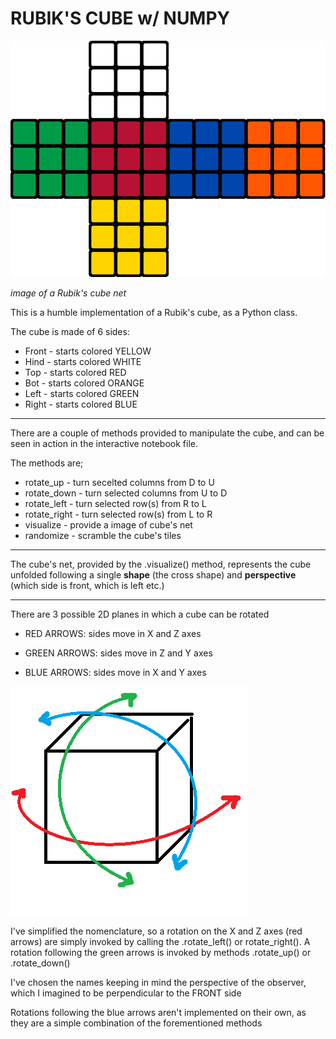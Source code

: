 #        RUBIK'S CUBE  w/ NUMPY #


![800px-Rubik's_cube_colors.svg.png](rubik1.png)

*image of a Rubik's cube net*


This is a humble implementation of a Rubik's cube, as a Python class.


The cube is made of 6 sides:
*   Front - starts colored YELLOW
*   Hind - starts colored WHITE
*   Top - starts colored RED
*   Bot - starts colored ORANGE
*   Left - starts colored GREEN
*   Right - starts colored BLUE

____________
There are a couple of methods provided to manipulate the cube, and can be seen in action in the interactive notebook file.

The methods are; 
*    rotate_up - turn secelted columns from D to U
*    rotate_down - turn selected columns from U to D
*    rotate_left - turn selected row(s) from R to L
*    rotate_right - turn selected row(s) from L to R
*    visualize - provide a image of cube's net
*    randomize - scramble the cube's tiles

____________

The cube's net, provided by the .visualize() method, represents the cube unfolded following a single **shape** (the cross shape) and **perspective** (which side is front, which is left etc.)


_______




There are 3 possible 2D planes in which a cube can be rotated

* RED ARROWS: sides move in X and Z axes

* GREEN ARROWS: sides move in Z and Y axes

* BLUE ARROWS: sides move in X and Y axes

![3d.png](rubik2.png)

I've simplified the nomenclature, so a rotation on the X and Z axes (red arrows) are simply invoked by calling the .rotate_left() or rotate_right(). A rotation following the green arrows is invoked by methods .rotate_up() or .rotate_down()

I've chosen the names keeping in mind the perspective of the observer, which I imagined to be perpendicular to the FRONT side

Rotations following the blue arrows aren't implemented on their own, as they are a simple combination of the forementioned methods
